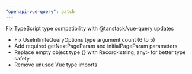```yaml
---
"openapi-vue-query": patch
---
```


Fix TypeScript type compatibility with @tanstack/vue-query updates

- Fix UseInfiniteQueryOptions type argument count (6 to 5)
- Add required getNextPageParam and initialPageParam parameters
- Replace empty object type {} with Record<string, any> for better type safety
- Remove unused Vue type imports
